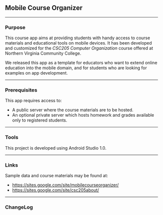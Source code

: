## Mobile Course Organizer

----
### Purpose

This course app aims at providing students with handy access to course materials and educational tools on mobile devices. It has been developed and customized for the *CSC205 Computer Organization* course offered at Northern Virginia Community College.

We released this app as a template for educators who want to extend online education into the mobile domain, and for students who are looking for examples on app development.

----
### Prerequisites

This app requires access to:
* A public server where the course materials are to be hosted.
* An optional private server which hosts homework and grades available only to registered students.

----
### Tools

This project is developed using Android Studio 1.0.


----
### Links

Sample data and course materials may be found at:
* https://sites.google.com/site/mobilecourseorganizer/
* https://sites.google.com/site/csc205about/


----
### ChangeLog

